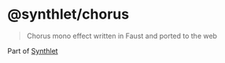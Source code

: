 # @synthlet/chorus

> Chorus mono effect written in Faust and ported to the web

Part of [Synthlet](https://github.com/danigb/synthlet)
